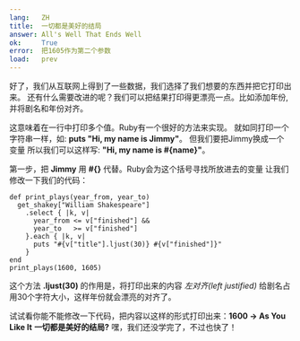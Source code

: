 ```yaml
---
lang:   ZH
title:  一切都是美好的结局 
answer: All's Well That Ends Well
ok:     True
error:  把1605作为第二个参数
load:   prev
---
```


好了，我们从互联网上得到了一些数据，我们选择了我们想要的东西并把它打印出来。
还有什么需要改进的呢？我们可以把结果打印得更漂亮一点。比如添加年份,
并将剧名和年份对齐。

这意味着在一行中打印多个值。Ruby有一个很好的方法来实现。
就如同打印一个字符串一样，如: __puts "Hi, my name is Jimmy"__。
但我们要把Jimmy换成一个变量
所以我们可以这样写:
    __"Hi, my name is \#{name}"__。

第一步，把 __Jimmy__ 用 __#{}__ 代替。Ruby会为这个括号寻找所放进去的变量
让我们修改一下我们的代码：

    def print_plays(year_from, year_to)
      get_shakey["William Shakespeare"]
        .select { |k, v|
          year_from <= v["finished"] &&
          year_to   >= v["finished"]
        }.each { |k, v|
          puts "#{v["title"].ljust(30)} #{v["finished"]}"
        }
    end
    print_plays(1600, 1605)

这个方法 __.ljust(30)__ 的作用是，将打印出来的内容 _左对齐(left justified)_ 给剧名占用30个字符大小，这样年份就会漂亮的对齐了。 

试试看你能不能修改一下代码，把内容以这样的形式打印出来：__1600 -> As You Like It__
__一切都是美好的结局?__ 嘿，我们还没学完了，不过也快了！
